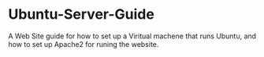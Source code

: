 # Ubuntu-Server-Guide
A Web Site guide for how to set up a Viritual machene that runs Ubuntu, and how to set up Apache2 for runing the website.
